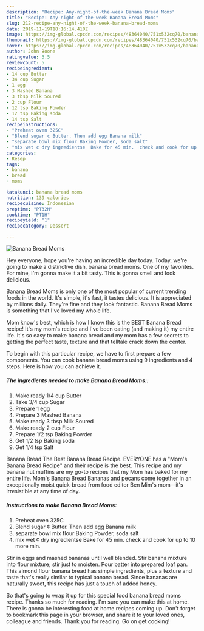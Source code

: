 ```yaml
---
description: "Recipe: Any-night-of-the-week Banana Bread Moms"
title: "Recipe: Any-night-of-the-week Banana Bread Moms"
slug: 212-recipe-any-night-of-the-week-banana-bread-moms
date: 2019-11-19T18:16:14.410Z
image: https://img-global.cpcdn.com/recipes/48364040/751x532cq70/banana-bread-moms-recipe-main-photo.jpg
thumbnail: https://img-global.cpcdn.com/recipes/48364040/751x532cq70/banana-bread-moms-recipe-main-photo.jpg
cover: https://img-global.cpcdn.com/recipes/48364040/751x532cq70/banana-bread-moms-recipe-main-photo.jpg
author: John Boone
ratingvalue: 3.5
reviewcount: 5
recipeingredient:
- 14 cup Butter
- 34 cup Sugar
- 1 egg
- 3 Mashed Banana
- 3 tbsp Milk Soured
- 2 cup Flour
- 12 tsp Baking Powder
- 12 tsp Baking soda
- 14 tsp Salt
recipeinstructions:
- "Preheat oven 325C"
- "Blend sugar ¢ Butter. Then add egg Banana milk"
- "separate bowl mix flour Baking Powder, soda salt"
- "mix wet ¢ dry ingredientse  Bake for 45 min.  check and cook for up to 10 more min."
categories:
- Resep
tags:
- banana
- bread
- moms

katakunci: banana bread moms
nutrition: 139 calories
recipecuisine: Indonesian
preptime: "PT32M"
cooktime: "PT1H"
recipeyield: "1"
recipecategory: Dessert

---
```



![Banana Bread Moms](https://img-global.cpcdn.com/recipes/48364040/751x532cq70/banana-bread-moms-recipe-main-photo.jpg)

Hey everyone, hope you're having an incredible day today. Today, we're going to make a distinctive dish, banana bread moms. One of my favorites. For mine, I'm gonna make it a bit tasty. This is gonna smell and look delicious.

Banana Bread Moms is only one of the most popular of current trending foods in the world. It's simple, it's fast, it tastes delicious. It is appreciated by millions daily. They're fine and they look fantastic. Banana Bread Moms is something that I've loved my whole life.

Mom know&#39;s best, which is how I know this is the BEST Banana Bread recipe! It&#39;s my mom&#39;s recipe and I&#39;ve been eating (and making it) my entire life. It&#39;s so easy to make banana bread and my mom has a few secrets to getting the perfect taste, texture and that telltale crack down the center.


To begin with this particular recipe, we have to first prepare a few components. You can cook banana bread moms using 9 ingredients and 4 steps. Here is how you can achieve it.

##### The ingredients needed to make Banana Bread Moms::

1. Make ready 1/4 cup Butter
1. Take 3/4 cup Sugar
1. Prepare 1 egg
1. Prepare 3 Mashed Banana
1. Make ready 3 tbsp Milk Soured
1. Make ready 2 cup Flour
1. Prepare 1/2 tsp Baking Powder
1. Get 1/2 tsp Baking soda
1. Get 1/4 tsp Salt


Banana Bread The Best Banana Bread Recipe. EVERYONE has a &#34;Mom&#39;s Banana Bread Recipe&#34; and their recipe is the best. This recipe and my banana nut muffins are my go-to recipes that my Mom has baked for my entire life. Mom&#39;s Banana Bread Bananas and pecans come together in an exceptionally moist quick-bread from food editor Ben Mim&#39;s mom—it&#39;s irresistible at any time of day. 

##### Instructions to make Banana Bread Moms:

1. Preheat oven 325C
1. Blend sugar ¢ Butter. Then add egg Banana milk
1. separate bowl mix flour Baking Powder, soda salt
1. mix wet ¢ dry ingredientse  Bake for 45 min.  check and cook for up to 10 more min.


Stir in eggs and mashed bananas until well blended. Stir banana mixture into flour mixture; stir just to moisten. Pour batter into prepared loaf pan. This almond flour banana bread has simple ingredients, plus a texture and taste that&#39;s really similar to typical banana bread. Since bananas are naturally sweet, this recipe has just a touch of added honey. 

So that's going to wrap it up for this special food banana bread moms recipe. Thanks so much for reading. I'm sure you can make this at home. There is gonna be interesting food at home recipes coming up. Don't forget to bookmark this page in your browser, and share it to your loved ones, colleague and friends. Thank you for reading. Go on get cooking!
